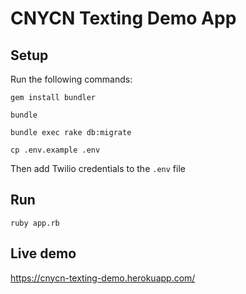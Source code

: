 # CNYCN Texting Demo App

## Setup

Run the following commands:

`gem install bundler`

`bundle`

`bundle exec rake db:migrate`

`cp .env.example .env`

Then add Twilio credentials to the `.env` file

## Run

`ruby app.rb`

## Live demo
https://cnycn-texting-demo.herokuapp.com/
